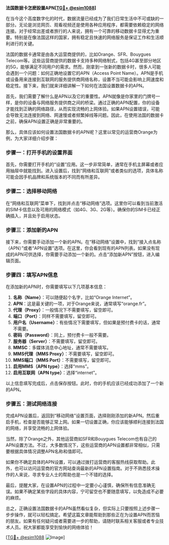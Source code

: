 **法国数据卡怎麽設置APN[[TG💪+ @esim1088](https://t.me/s/esim1088)]**

在当今这个高度数字化的时代，数据流量已经成为了我们日常生活中不可或缺的一部分。无论是浏览网页、观看视频还是使用各种应用程序，都需要依赖稳定的网络连接。对于经常出差或者旅行的人来说，拥有一个可靠的移动数据卡显得尤为重要。特别是在像法国这样的国家，拥有稳定且快速的网络服务是保证工作和生活顺利进行的关键。

法国的数据卡通常是由各大运营商提供的，比如Orange、SFR、Bouygues Telecom等。这些运营商提供的数据卡支持多种网络制式，包括4G甚至部分地区的5G，能够满足不同用户的需求。然而，刚拿到一张新的数据卡时，很多人可能会遇到一个问题：如何正确地设置它的APN（Access Point Name）。APN是手机或设备用来连接到互联网的服务提供商网络名称，设置不当可能会影响上网速度和稳定性。接下来，我们就来详细讲解一下如何在法国设置数据卡的APN。

首先，我们需要了解什么是APN以及它的重要性。APN就像是你家里的门牌号一样，是你的设备与网络服务提供商之间的桥梁。通过正确的APN配置，你的设备才能找到正确的网络路径，从而实现流畅的上网体验。如果APN设置错误，可能会导致无法连接到网络、网速慢或者频繁掉线等问题。因此，在使用法国的数据卡之前，确保APN设置正确是非常重要的。

那么，具体应该如何设置法国数据卡的APN呢？这里以常见的运营商Orange为例，为大家详细介绍步骤：

### 步骤一：打开手机的设置界面

首先，你需要打开手机的“设置”应用。这一步非常简单，通常在手机主屏幕或者应用抽屉中就能找到。进入设置后，找到“网络和互联网”或者类似的选项，具体名称可能会因手机品牌和系统版本的不同而有所差异。

### 步骤二：选择移动网络

在“网络和互联网”菜单下，找到并点击“移动网络”选项。这里你可以看到当前激活的SIM卡信息以及可用的网络模式（如4G、3G、2G等）。确保你的SIM卡已经正确插入，并且处于启用状态。

### 步骤三：添加新的APN

接下来，你需要手动添加一个新的APN。在“移动网络”设置中，找到“接入点名称（APN）”或者“APN设置”选项。在这里，你会看到现有的APN列表。如果没有现成的APN可供选择，你需要手动添加一个新的。点击“添加新APN”按钮，进入编辑页面。

### 步骤四：填写APN信息

在添加新的APN时，你需要填写以下几项基本信息：

1. **名称（Name）**：可以随便起个名字，比如“Orange Internet”。
2. **APN**：这是最关键的一项，对于Orange来说，通常填写“orange.fr”。
3. **代理（Proxy）**：一般情况下不需要填写，留空即可。
4. **端口（Port）**：同样不需要填写，留空即可。
5. **用户名（Username）**：有些情况下需要填写，但如果是预付费卡的话，通常不需要。
6. **密码（Password）**：同上，预付费卡一般不需要。
7. **服务器（Server）**：不需要填写，留空即可。
8. **MMSC**：多媒体消息中心地址，通常不需要填写。
9. **MMS代理（MMS Proxy）**：不需要填写，留空即可。
10. **MMS端口（MMS Port）**：不需要填写，留空即可。
11. **启用MMS（APN type）**：选择“mms”。
12. **启用互联网（APN type）**：选择“internet”。

以上信息填写完成后，点击保存按钮。此时，你的手机应该已经成功添加了一个新的APN。

### 步骤五：测试网络连接

完成APN设置后，返回到“移动网络”设置页面，选择刚刚添加的新APN。然后重启手机，检查是否能够正常上网。如果一切设置正确，你应该能够顺利连接到法国的网络，并享受流畅的上网体验。

当然，除了Orange之外，其他运营商如SFR和Bouygues Telecom也有自己的APN设置方法。不过，大多数情况下，这些运营商的APN设置都非常相似，只需要根据具体情况调整APN名称和值即可。

如果你不确定具体的APN设置，可以通过拨打运营商的客服热线获取帮助。此外，也可以访问运营商的官方网站查询最新的APN设置指南。对于不熟悉技术操作的人来说，寻求专业人士的帮助也是一个不错的选择。

最后，提醒大家，在设置APN的过程中一定要小心谨慎，确保所有信息准确无误。如果不确定某些字段的具体内容，宁可留空也不要随意填写，以免造成不必要的麻烦。

总之，正确设置法国数据卡的APN虽然看似复杂，但实际上只要按照上述步骤一步步操作，就可以轻松搞定。希望这篇文章能帮助到那些正在为设置APN而苦恼的朋友。如果有任何疑问或者需要进一步的帮助，请随时联系相关客服或者专业技术人员。祝大家都能享受到愉快的网络体验！

[[TG💪+ @esim1088](https://t.me/s/esim1088) ![Image](https://i.postimg.cc/4NQfJmqS/Snipaste-2025-05-13-00-14-12.png)]